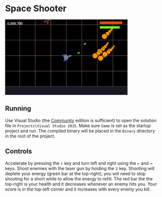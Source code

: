 # Space Shooter

![Gameplay](Gameplay.gif)

## Running

Use Visual Studio (the [Community](https://www.visualstudio.com/vs/community/) edition is sufficient) to open the solution file in `Projects\Visual Studio 2015`. Make sure `Game` is set as the startup project and run. The compiled binary will be placed in the `Binary` directory in the root of the project.

## Controls

Accelerate by pressing the <kbd>&uarr;</kbd> key and turn left and right using the <kbd>&larr;</kbd> and <kbd>&rarr;</kbd> keys. Shoot enemies with the laser gun by holding the <kbd>z</kbd> key. Shooting will deplete your energy (green bar at the top-right); you will need to stop shooting for a short while to allow the energy to refill. The red bar the the top-right is your health and it decreases whenever an enemy hits you. Your score is in the top-left corner and it increases with every enemy you kill.  
